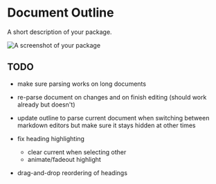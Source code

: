 # Document Outline
A short description of your package.

![A screenshot of your package](https://f.cloud.github.com/assets/69169/2290250/c35d867a-a017-11e3-86be-cd7c5bf3ff9b.gif)


## TODO

- make sure parsing works on long documents 
- re-parse document on changes and on finish editing (should work already but doesn't)
- update outline to parse current document when switching between markdown editors but make sure it stays hidden at other times
- fix heading highlighting
  - clear current when selecting other
  - animate/fadeout highlight

- drag-and-drop reordering of headings
